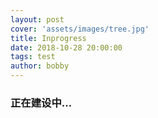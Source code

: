 ```yaml
---
layout: post
cover: 'assets/images/tree.jpg'
title: Inprogress
date: 2018-10-28 20:00:00
tags: test
author: bobby
---
```


<h3 id="heading3">正在建设中...</h3>